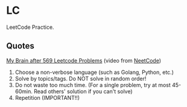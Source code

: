 # LC

LeetCode Practice.



## Quotes

[My Brain after 569 Leetcode Problems](https://www.youtube.com/watch?v=8wysIxzqgPI) (video from [NeetCode](https://neetcode.io/))

1. Choose a non-verbose language (such as Golang, Python, etc.)
2. Solve by topics/tags. Do NOT solve in random order!
3. Do not waste too much time.
  (For a single problem, try at most 45-60min. Read others' solution if you can't solve)
4. Repetition (IMPORTANT!!)

